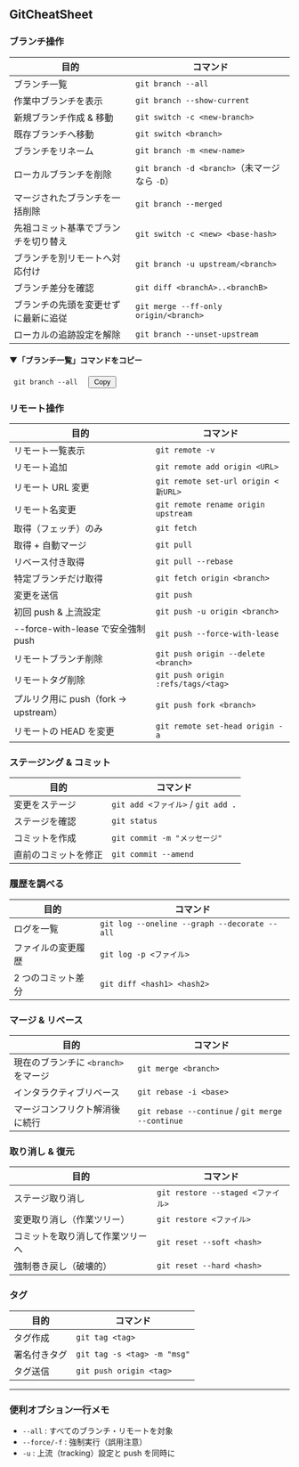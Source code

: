 ## GitCheatSheet

### ブランチ操作

| 目的  | コマンド |
| --- | --- |
| ブランチ一覧 | `git branch --all` |
| 作業中ブランチを表示 | `git branch --show-current` |
| 新規ブランチ作成 & 移動 | `git switch -c <new-branch>` |
| 既存ブランチへ移動 | `git switch <branch>` |
| ブランチをリネーム | `git branch -m <new-name>` |
| ローカルブランチを削除 | `git branch -d <branch>`（未マージなら `-D`） |
| マージされたブランチを一括削除 | `git branch --merged` |
| 先祖コミット基準でブランチを切り替え | `git switch -c <new> <base-hash>` |
| ブランチを別リモートへ対応付け | `git branch -u upstream/<branch>` |
| ブランチ差分を確認 | `git diff <branchA>..<branchB>` |
| ブランチの先頭を変更せずに最新に追従 | `git merge --ff-only origin/<branch>` |
| ローカルの追跡設定を解除 | `git branch --unset-upstream` |

#### ▼「ブランチ一覧」コマンドをコピー

<div style="position:relative;display:inline-block;">
<code id="branch-all" style="padding:4px 8px;display:inline-block;">git branch --all</code>
<button onclick="navigator.clipboard.writeText(document.getElementById('branch-all').textContent);this.textContent='Copied!';setTimeout(()=>{this.textContent='Copy';},1200);" style="margin-left:8px;padding:2px 8px;font-size:0.9em;">Copy</button>
</div>

### リモート操作

| 目的  | コマンド |
| --- | --- |
| リモート一覧表示 | `git remote -v` |
| リモート追加 | `git remote add origin <URL>` |
| リモート URL 変更 | `git remote set-url origin <新URL>` |
| リモート名変更 | `git remote rename origin upstream` |
| 取得（フェッチ）のみ | `git fetch` |
| 取得 + 自動マージ | `git pull` |
| リベース付き取得 | `git pull --rebase` |
| 特定ブランチだけ取得 | `git fetch origin <branch>` |
| 変更を送信 | `git push` |
| 初回 push & 上流設定 | `git push -u origin <branch>` |
| --force-with-lease で安全強制 push | `git push --force-with-lease` |
| リモートブランチ削除 | `git push origin --delete <branch>` |
| リモートタグ削除 | `git push origin :refs/tags/<tag>` |
| プルリク用に push（fork -> upstream） | `git push fork <branch>` |
| リモートの HEAD を変更 | `git remote set-head origin -a` |

### ステージング & コミット

| 目的  | コマンド |
| --- | --- |
| 変更をステージ | `git add <ファイル>` / `git add .` |
| ステージを確認 | `git status` |
| コミットを作成 | `git commit -m "メッセージ"` |
| 直前のコミットを修正 | `git commit --amend` |

### 履歴を調べる

| 目的  | コマンド |
| --- | --- |
| ログを一覧 | `git log --oneline --graph --decorate --all` |
| ファイルの変更履歴 | `git log -p <ファイル>` |
| 2 つのコミット差分 | `git diff <hash1> <hash2>` |

### マージ & リベース

| 目的  | コマンド |
| --- | --- |
| 現在のブランチに `<branch>` をマージ | `git merge <branch>` |
| インタラクティブリベース | `git rebase -i <base>` |
| マージコンフリクト解消後に続行 | `git rebase --continue` / `git merge --continue` |

### 取り消し & 復元

| 目的  | コマンド |
| --- | --- |
| ステージ取り消し | `git restore --staged <ファイル>` |
| 変更取り消し（作業ツリー） | `git restore <ファイル>` |
| コミットを取り消して作業ツリーへ | `git reset --soft <hash>` |
| 強制巻き戻し（破壊的） | `git reset --hard <hash>` |

### タグ

| 目的  | コマンド |
| --- | --- |
| タグ作成 | `git tag <tag>` |
| 署名付きタグ | `git tag -s <tag> -m "msg"` |
| タグ送信 | `git push origin <tag>` |

---

### 便利オプション一行メモ

- `--all` : すべてのブランチ・リモートを対象
- `--force/-f` : 強制実行（誤用注意）
- `-u` : 上流（tracking）設定と push を同時に
